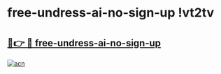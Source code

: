 # free-undress-ai-no-sign-up !vt2tv

# <h2><a href="https://bf8oqh.esa.edu.pl?title=free-undress-ai-no-sign-up&ref=vt2tv">🔗👉 🔴 free-undress-ai-no-sign-up</a></h2>

[![acn](https://github.com/user-attachments/assets/0f9c940e-d8b0-45ae-aac7-cd30a18b3e1c)](https://bf8oqh.esa.edu.pl?title=free-undress-ai-no-sign-up&ref=vt2tv)

